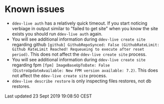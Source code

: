 # Known issues

* `ddev-live auth` has a relatively quick timeout. If you start noticing verbiage in output similar to "failed to get site" when you know the site exists you should run `ddev-live auth` again.
* You will see additional information during `ddev-live create site` regarding github `[github] GithubRepoSynced: False (GithubRateLimit: Github RateLimit Reached! Requeueing to execute after reset period)`. This does not affect the `ddev-live create site` process.
* You will see additional information during `ddev-live create site` regarding fpm `[fpm] ImageBaseUpToDate: False (DistroUpdateAvailable: New FPM version available: 7.2)`. This does not affect the `ddev-live create site` process.
* `ddev-live describe restore` is only inspecting files restores, not db restores. 

Last updated 23 Sept 2019 19:08:50 CEST
